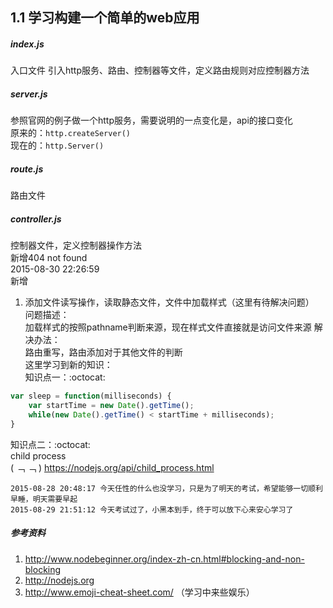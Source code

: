 1.1 学习构建一个简单的web应用
---
##### index.js
入口文件
引入http服务、路由、控制器等文件，定义路由规则对应控制器方法
##### server.js
参照官网的例子做一个http服务，需要说明的一点变化是，api的接口变化  
原来的：`http.createServer()`  
现在的：`http.Server()`  
##### route.js
路由文件
##### controller.js
控制器文件，定义控制器操作方法  
新增404 not found  
2015-08-30 22:26:59  
新增  
1. 添加文件读写操作，读取静态文件，文件中加载样式（这里有待解决问题）  
问题描述：  
加载样式的按照pathname判断来源，现在样式文件直接就是访问文件来源
解决办法：  
路由重写，路由添加对于其他文件的判断  
这里学习到新的知识：  
知识点一：:octocat:  
```js 
var sleep = function(milliseconds) {  
	var startTime = new Date().getTime();  
	while(new Date().getTime() < startTime + milliseconds);  
}
```
知识点二：:octocat:  
child process  
 ( ﹁ ﹁ ) https://nodejs.org/api/child_process.html  

```
2015-08-28 20:48:17 今天任性的什么也没学习，只是为了明天的考试，希望能够一切顺利  
早睡，明天需要早起
2015-08-29 21:51:12 今天考试过了，小黑本到手，终于可以放下心来安心学习了  
```
##### 参考资料
1. http://www.nodebeginner.org/index-zh-cn.html#blocking-and-non-blocking
2. http://nodejs.org
3. http://www.emoji-cheat-sheet.com/  （学习中来些娱乐）
